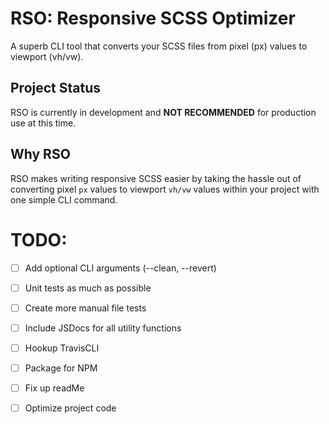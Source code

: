 # RSO: Responsive SCSS Optimizer
A superb CLI tool that converts your SCSS files from pixel (px) values to viewport (vh/vw).

## Project Status
RSO is currently in development and **NOT RECOMMENDED** for production use at this time. 

## Why RSO
RSO makes writing responsive SCSS easier by taking the hassle out of converting pixel `px` values to viewport `vh/vw` 
values within your project with one simple CLI command.

# TODO: 

- [ ] Add optional CLI arguments (--clean, --revert)

- [ ] Unit tests as much as possible

- [ ] Create more manual file tests

- [ ] Include JSDocs for all utility functions

- [ ] Hookup TravisCLI

- [ ] Package for NPM

- [ ] Fix up readMe

- [ ] Optimize project code
